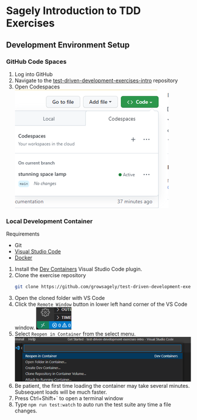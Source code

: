 # Sagely Introduction to TDD Exercises

## Development Environment Setup

### GitHub Code Spaces
1. Log into GitHub
1. Navigate to the
   [test-driven-development-exercises-intro](https://github.com/growsagely/test-driven-development-exercises-intro)
   repository
1. Open Codespaces
   ![Codespace](./readme_img/codespace.png)

### Local Development Container
Requirements
- Git
- [Visual Studio Code](https://code.visualstudio.com/)
- [Docker](https://docs.docker.com/get-docker/)

1. Install the [Dev
   Containers](https://marketplace.visualstudio.com/items?itemName=ms-vscode-remote.remote-containers)
   Visual Studio Code plugin.
1. Clone the exercise repository
    ``` bash
    git clone https://github.com/growsagely/test-driven-development-exercises-intro.git
    ```
1. Open the cloned folder with VS Code
1. Click the `Remote Window` button in lower left hand corner of the VS Code
   window.
   ![Open Container Window](./readme_img/open_container_window.png)
1. Select `Reopen in Container` from the select menu.
    ![Reopen in Container](./readme_img/reopen.png)
1. Be patient, the first time loading the container may take several minutes.
   Subsequent loads will be much faster.
1. Press Ctrl+Shift+\` to open a terminal window
1. Type `npm run test:watch` to auto run the test suite any time a file changes.

